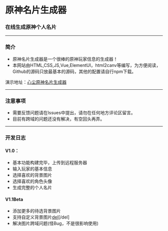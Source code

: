 # 原神名片生成器
### 在线生成原神个人名片
--- 
### 简介
+ 原神名片生成器是一个很棒的原神玩家信息的生成器！
+ 本网站由HTML,CSS,JS,Vue,ElementUI，html2canv等编写，为方便阅读，Github的源码只放最基本的源码，其他的配置请自行npm下载。

演示地址：[心尘原神名片生成器](https://my.wulvxinchen.cn/genshincard/)

---
### 注意事项
+ 需要反馈问题请在Issues中提出，请勿在任何地方评论区留言。
+ 目前有跨域的问题还没有解决，有空回头再弄。

---
### 开发日志
#### V1.0：
+ 基本功能构建完毕，上传到远程服务器
+ 输入玩家的基本信息
+ 选择喜欢的背景图片
+ 选择喜欢的角色头像
+ 生成完整的个人名片

#### V1.1Beta
+ 添加更多的待选背景图片
+ 支持自定义背景图片[del](大Flag)[/del]
+ 解决图片跨域问题(怪Bug，不是很影响使用)
